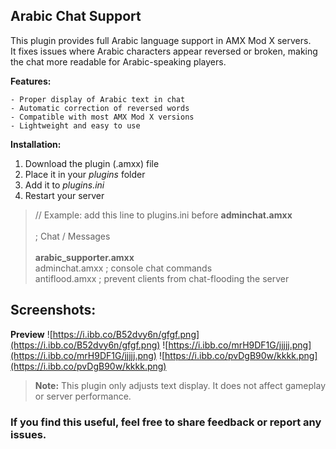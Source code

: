 ## **Arabic Chat Support**

This plugin provides full Arabic language support in AMX Mod X servers.  
It fixes issues where Arabic characters appear reversed or broken, making the chat more readable for Arabic-speaking players.


**Features:**
```
- Proper display of Arabic text in chat  
- Automatic correction of reversed words  
- Compatible with most AMX Mod X versions  
- Lightweight and easy to use
```

**Installation:**
1. Download the plugin (.amxx) file  
2. Place it in your *plugins* folder  
3. Add it to *plugins.ini*  
4. Restart your server  


>    // Example: add this line to plugins.ini before **adminchat.amxx** \
> \
>    ; Chat / Messages \
> \
>    **arabic_supporter.amxx** \
>    adminchat.amxx		; console chat commands \
>    antiflood.amxx		; prevent clients from chat-flooding the server 


## Screenshots:
**Preview**
![https://i.ibb.co/B52dvy6n/gfgf.png](https://i.ibb.co/B52dvy6n/gfgf.png)
![https://i.ibb.co/mrH9DF1G/jjjjj.png](https://i.ibb.co/mrH9DF1G/jjjjj.png)
![https://i.ibb.co/pvDgB90w/kkkk.png](https://i.ibb.co/pvDgB90w/kkkk.png)

> **Note:** This plugin only adjusts text display. It does not affect gameplay or server performance.

### If you find this useful, feel free to share feedback or report any issues.
